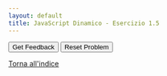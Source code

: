 ```yaml
---
layout: default
title: JavaScript Dinamico - Esercizio 1.5
---
```


<div id="jsDinamico_es1-5-sortableTrash" class="sortable-code"></div> 
<div id="jsDinamico_es1-5-sortable" class="sortable-code"></div> 
<div style="clear:both;"></div> 
<p> 
    <input id="jsDinamico_es1-5-feedbackLink" value="Get Feedback" type="button" /> 
    <input id="jsDinamico_es1-5-newInstanceLink" value="Reset Problem" type="button" /> 
</p> 
<script type="text/javascript"> 
(function(){
  var initial = "&lt;!DOCTYPE html&gt;\n" +
    "&lt;html lang=&quot;it&quot;&gt;\n" +
    "&lt;head&gt;\n" +
    "    &lt;meta charset=&quot;UTF-8&quot;&gt;\n" +
    "    &lt;meta name=&quot;viewport&quot; content=&quot;width=device-width, initial-scale=1.0&quot;&gt;\n" +
    "    &lt;title&gt;Esercizio: Ottenere Elementi Figli&lt;/title&gt;\n" +
    "    &lt;style&gt;\n" +
    "        #contenitore {...}\n" +
    "        .figlio {...}\n" +
    "    &lt;/style&gt;\n" +
    "&lt;/head&gt;\n" +
    "&lt;body&gt;\n" +
    "    &lt;h1&gt;Esercizio: Ottenere tutti gli elementi figli di un elemento padre&lt;/h1&gt;\n" +
    "    &lt;div id=&quot;contenitore&quot;&gt;\n" +
    "        &lt;p class=&quot;figlio&quot;&gt;Figlio 1&lt;/p&gt;\n" +
    "        &lt;p class=&quot;figlio&quot;&gt;Figlio 2&lt;/p&gt;\n" +
    "        &lt;p class=&quot;figlio&quot;&gt;Figlio 3&lt;/p&gt;\n" +
    "    &lt;/div&gt;\n" +
    "    &lt;button onclick=&quot;evidenziaFigli()&quot;&gt;Evidenzia figli&lt;/button&gt;\n" +
    "    &lt;script&gt;\n" +
    "        function evidenziaFigli() {\n" +
    "            const padre = document.getElementById(&#039;contenitore&#039;);\n" +
    "            const figli = padre.children;\n" +
    "            for (let i = 0; i &lt; figli.length; i++) {\n" +
    "                figli[i].style.backgroundColor = &#039;yellow&#039;;\n" +
    "                figli[i].style.fontWeight = &#039;bold&#039;;\n" +
    "            }\n" +
    "        }\n" +
    "    &lt;/script&gt;\n" +
    "&lt;/body&gt;\n" +
    "&lt;/html&gt;\n" +
    "const figli = padre.childrens; #distractor\n" +
    "figli[i].backgroundColor = &#039;yellow&#039;; #distractor\n" +
    "figli[i].style.fontWeight: &#039;bold&#039;; #distractor";
  var parsonsPuzzle = new ParsonsWidget({
    "sortableId": "jsDinamico_es1-5-sortable",
    "max_wrong_lines": 10,
    "grader": ParsonsWidget._graders.LineBasedGrader,
    "exec_limit": 2500,
    "can_indent": true,
    "x_indent": 50,
    "lang": "en",
    "show_feedback": true,
    "trashId": "jsDinamico_es1-5-sortableTrash"
  });
  parsonsPuzzle.init(initial);
  parsonsPuzzle.shuffleLines();
  $("#jsDinamico_es1-5-newInstanceLink").click(function(event){ 
      event.preventDefault(); 
      parsonsPuzzle.shuffleLines(); 
  }); 
  $("#jsDinamico_es1-5-feedbackLink").click(function(event){ 
      event.preventDefault(); 
      parsonsPuzzle.getFeedback(); 
  }); 
})(); 
</script>


[Torna all'indice](../../../index.markdown)